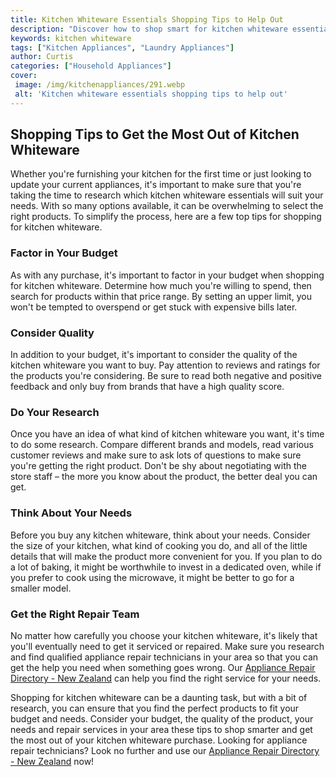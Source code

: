 ```yaml
---
title: Kitchen Whiteware Essentials Shopping Tips to Help Out
description: "Discover how to shop smart for kitchen whiteware essentials Get tips for buying the best products to simplify your kitchen setup for maximum efficiency"
keywords: kitchen whiteware
tags: ["Kitchen Appliances", "Laundry Appliances"]
author: Curtis
categories: ["Household Appliances"]
cover: 
 image: /img/kitchenappliances/291.webp
 alt: 'Kitchen whiteware essentials shopping tips to help out'
---
```

## Shopping Tips to Get the Most Out of Kitchen Whiteware

Whether you're furnishing your kitchen for the first time or just looking to update your current appliances, it's important to make sure that you're taking the time to research which kitchen whiteware essentials will suit your needs. With so many options available, it can be overwhelming to select the right products. To simplify the process, here are a few top tips for shopping for kitchen whiteware.

### Factor in Your Budget

As with any purchase, it's important to factor in your budget when shopping for kitchen whiteware. Determine how much you're willing to spend, then search for products within that price range. By setting an upper limit, you won't be tempted to overspend or get stuck with expensive bills later.

### Consider Quality

In addition to your budget, it's important to consider the quality of the kitchen whiteware you want to buy. Pay attention to reviews and ratings for the products you're considering. Be sure to read both negative and positive feedback and only buy from brands that have a high quality score.

### Do Your Research

Once you have an idea of what kind of kitchen whiteware you want, it's time to do some research. Compare different brands and models, read various customer reviews and make sure to ask lots of questions to make sure you're getting the right product. Don't be shy about negotiating with the store staff – the more you know about the product, the better deal you can get.

### Think About Your Needs

Before you buy any kitchen whiteware, think about your needs. Consider the size of your kitchen, what kind of cooking you do, and all of the little details that will make the product more convenient for you. If you plan to do a lot of baking, it might be worthwhile to invest in a dedicated oven, while if you prefer to cook using the microwave, it might be better to go for a smaller model.

### Get the Right Repair Team

No matter how carefully you choose your kitchen whiteware, it's likely that you'll eventually need to get it serviced or repaired. Make sure you research and find qualified appliance repair technicians in your area so that you can get the help you need when something goes wrong. Our [Appliance Repair Directory - New Zealand](./pages/appliance-repair-technicians/new-zealand) can help you find the right service for your needs.

Shopping for kitchen whiteware can be a daunting task, but with a bit of research, you can ensure that you find the perfect products to fit your budget and needs. Consider your budget, the quality of the product, your needs and repair services in your area these tips to shop smarter and get the most out of your kitchen whiteware purchase. Looking for appliance repair technicians? Look no further and use our [Appliance Repair Directory - New Zealand](./pages/appliance-repair-technicians/new-zealand) now!
